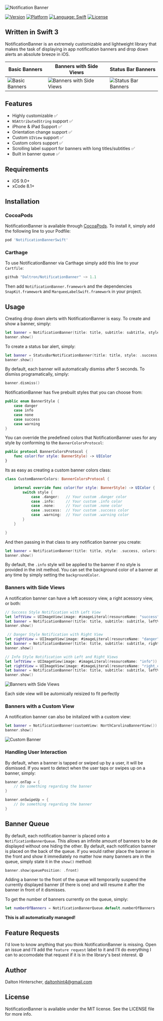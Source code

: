 ![Notification Banner](NotificationBanner/Assets/header.png)

[![Version](https://img.shields.io/cocoapods/v/NotificationBannerSwift.svg?style=flat)](http://cocoapods.org/pods/NotificationBannerSwift)
[![Platform](https://img.shields.io/cocoapods/p/NotificationBannerSwift.svg?style=flat)](http://cocoapods.org/pods/NotificationBannerSwift)
<a href="https://developer.apple.com/swift"><img src="https://img.shields.io/badge/swift-3.0-4BC51D.svg?style=flat" alt="Language: Swift" /></a>
[![License](https://img.shields.io/cocoapods/l/NotificationBannerSwift.svg?style=flat)](http://cocoapods.org/pods/NotificationBannerSwift)

## Written in Swift 3

NotificationBanner is an extremely customizable and lightweight library that makes the task of displaying in app notification banners and drop down alerts an absolute breeze in iOS.

| Basic Banners | Banners with Side Views  | Status Bar Banners |
| ------------- | ------------- | ------------- |
| ![Basic Banners](NotificationBanner/Assets/basic.gif)  | ![Banners with Side Views](NotificationBanner/Assets/side_views.gif)  | ![Status Bar Banners](NotificationBanner/Assets/status_bar.gif) |

## Features
- Highly customizable ✅
- `NSAttributedString` support ✅
- iPhone & iPad Support ✅
- Orientation change support ✅
- Custom `UIView` support ✅
- Custom colors support ✅
- Scrolling label support for banners with long titles/subtitles ✅
- Built in banner queue ✅

## Requirements

 - iOS 9.0+
 - xCode 8.1+

## Installation

### CocoaPods

NotificationBanner is available through [CocoaPods](http://cocoapods.org). To install
it, simply add the following line to your Podfile:

```ruby
pod 'NotificationBannerSwift'
```

### Carthage

To use NotificationBanner via Carthage simply add this line to your `Cartfile`:

```swift
github "Daltron/NotificationBanner" ~> 1.1
```

Then add `NotificationBanner.framework` and the dependencies `SnapKit.framework` and `MarqueeLabelSwift.framework` in your project.

## Usage

Creating drop down alerts with NotificationBanner is easy. To create and show a banner, simply:

```swift
let banner = NotificationBanner(title: title, subtitle: subtitle, style: .success)
banner.show()
```

To create a status bar alert, simply:

```swift
let banner = StatusBarNotificationBanner(title: title, style: .success)
banner.show()
```

By default, each banner will automatically dismiss after 5 seconds. To dismiss programatically, simply:

```swift
banner.dismiss()
```

NotificationBanner has five prebuilt styles that you can choose from:

```swift
public enum BannerStyle {
    case danger
    case info
    case none
    case success
    case warning
}
```

You can override the predefined colors that NotificationBanner uses for any style by conforming to the `BannerColorsProtocol`:

```swift
public protocol BannerColorsProtocol {
    func color(for style: BannerStyle) -> UIColor
}
```

Its as easy as creating a custom banner colors class:

```swift
class CustomBannerColors: BannerColorsProtocol {

    internal override func color(for style: BannerStyle) -> UIColor {
        switch style {
            case .danger:   // Your custom .danger color
            case .info:     // Your custom .info color
            case .none:     // Your custom .none color
            case .success:  // Your custom .success color
            case .warning:  // Your custom .warning color
        }
    }

}
```

And then passing in that class to any notification banner you create:

```swift
let banner = NotificationBanner(title: title, style: .success, colors: CustomBannerColors())
banner.show()
```

By default, the `.info` style will be applied to the banner if no style is provided in the init method. You can set the background color of a banner at any time by simply setting the `backgroundColor`.


### Banners with Side Views

A notification banner can have a left acessory view, a right acessory view, or both:

```swift
// Success Style Notification with Left View
let leftView = UIImageView(image: #imageLiteral(resourceName: "success"))
let banner = NotificationBanner(title: title, subtitle: subtitle, leftView: leftView, style: .success)
banner.show()

 // Danger Style Notification with Right View
let rightView = UIImageView(image: #imageLiteral(resourceName: "danger"))
let banner = NotificationBanner(title: title, subtitle: subtitle, rightView: rightView, style: .danger)
banner.show()    

// Info Style Notification with Left and Right Views
let leftView = UIImageView(image: #imageLiteral(resourceName: "info"))
let rightView = UIImageView(image: #imageLiteral(resourceName: "right_chevron"))
let banner = NotificationBanner(title: title, subtitle: subtitle, leftView: leftView, rightView: rightView, style: .info)
banner.show()
```
![Banners with Side Views](NotificationBanner/Assets/side_views.gif)

Each side view will be automically reisized to fit perfectly

### Banners with a Custom View

A notification banner can also be initalized with a custom view:

```swift
let banner = NotificationBanner(customView: NorthCarolinaBannerView())
banner.show()
```
![Custom Banner](NotificationBanner/Assets/custom.gif)

### Handling User Interaction

By default, when a banner is tapped or swiped up by a user, it will be dismissed. If you want to detect when the user taps or swipes up on a banner, simply:

```swift
banner.onTap = {
	// Do something regarding the banner
}
```

```swift
banner.onSwipeUp = {
	// Do something regarding the banner
}
```

## Banner Queue

By default, each notification banner is placed onto a `NotificationBannerQueue`. This allows an infinite amount of banners to be de displayed without one hiding the other. By default, each notification banner is placed on the back of the queue. If you would rather place the banner in the front and show it immediately no matter how many banners are in the queue, simply state it in the `show()` method:

```swift
banner.show(queuePosition: .front)
```

Adding a banner to the front of the queue will temporarily suspend the currently displayed banner (if there is one) and will resume it after the banner in front of it dismisses.

To get the number of banners currently on the queue, simply:

```swift
let numberOfBanners = NotificationBannerQueue.default.numberOfBanners
```

 <b>This is all automatically managed!</b>

## Feature Requests

I'd love to know anything that you think NotificationBanner is missing. Open an issue and I'll add the `feature request` label to it and I'll do everything I can to accomodate that request if it is in the library's best interest. 😄 

## Author

Dalton Hinterscher, daltonhint4@gmail.com

## License

NotificationBanner is available under the MIT license. See the LICENSE file for more info.
